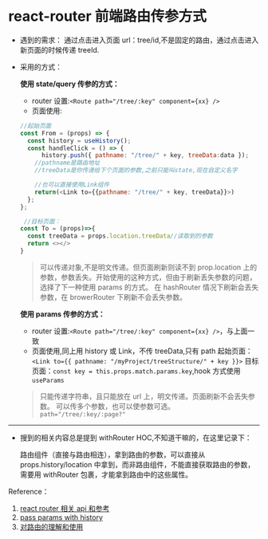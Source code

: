 # react-router 前端路由传参方式

- 遇到的需求：
  通过点击进入页面 url：tree/id,不是固定的路由，通过点击进入新页面的时候传递 treeId.
- 采用的方式：

  **使用 state/query 传参的方式：**

  - router 设置:`<Route path="/tree/:key" component={xx} />`
  - 页面使用:

  ```js
  //起始页面
  const From = (props) => {
  	const history = useHistory();
  	const handleClick = () => {
  		history.push({ pathname: "/tree/" + key, treeData:data });
      //pathname是路由地址
      //treeData是你传递给下个页面的参数,之前只能叫state,现在自定义名字

      //也可以直接使用Link组件
      return(<Link to={{pathname: "/tree/" + key, treeData}}>)
  	};
  };

   //目标页面：
  const To = (props)=>{
    const treeData = props.location.treeData//读取到的参数
    return <></>
  }
  ```

  > 可以传递对象,不是明文传递。但页面刷新则读不到 prop.location 上的参数，参数丢失。开始使用的这种方式，但由于刷新丢失参数的问题，选择了下一种使用 params 的方式。
  > 在 hashRouter 情况下刷新会丢失参数，在 browerRouter 下刷新不会丢失参数。

  **使用 params 传参的方式：**

  - router 设置:`<Route path="/tree/:key" component={xx} />`，与上面一致
  - 页面使用,同上用 history 或 Link，不传 treeData,只有 path
    起始页面：` <Link to={{ pathname: "/myProject/treeStructure/" + key }}>`
    目标页面：`const key = this.props.match.params.key`,hook 方式使用`useParams`

  > 只能传递字符串，且只能放在 url 上，明文传递。页面刷新不会丢失参数。
  > 可以传多个参数，也可以使参数可选。`path="/tree/:key/:page?"`

<hr/>

- 搜到的相关内容总是提到 withRouter HOC,不知道干嘛的，在这里记录下：

  路由组件（直接与路由相连），拿到路由的参数，可以直接从 props.history/location 中拿到，而非路由组件，不能直接获取路由的参数，需要用 withRouter 包裹，才能拿到路由中的这些属性。

Reference：

1. [react router 相关 api 和参考](https://zhuanlan.zhihu.com/p/101129994)
2. [pass params with history](https://stackoverflow.com/questions/44121069/how-to-pass-params-with-history-push-link-redirect-in-react-router-v4)
3. [对路由的理解和使用](/fe/howToUnderstandRouter.md)

